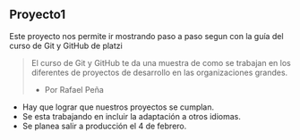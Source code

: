 ## Proyecto1
Este proyecto nos permite ir mostrando paso a paso segun con la guía del curso de Git y GitHub de platzi
> El curso de Git y GitHub te da una muestra de como se trabajan en los diferentes de proyectos de desarrollo en las organizaciones grandes.
>- Por Rafael Peña

* Hay que lograr que nuestros proyectos se cumplan.
* Se esta trabajando en incluir la adaptación a otros idiomas.
* Se planea salir a producción el 4 de febrero.

